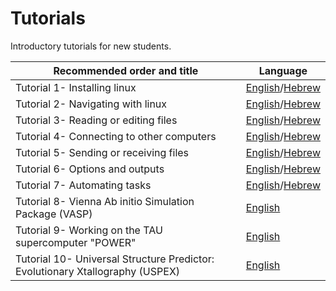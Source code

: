 # Tutorials
Introductory tutorials for new students.

|Recommended order and title <img width=128/>|   Language   |                                             
| ---- | --- |
| Tutorial 1- Installing linux | [English](https://github.com/bmd-lab/tutorials/wiki/tutorial-1)/[Hebrew](https://github.com/bmd-lab/tutorials/wiki/%D7%94%D7%93%D7%A8%D7%9B%D7%94-1) |
| Tutorial 2- Navigating with linux | [English](https://github.com/bmd-lab/tutorials/wiki/tutorial-2)/[Hebrew](https://github.com/bmd-lab/tutorials/wiki/%D7%94%D7%93%D7%A8%D7%9B%D7%94-2) | 
| Tutorial 3- Reading or editing files | [English](https://github.com/bmd-lab/tutorials/wiki/tutorial-3)/[Hebrew](https://github.com/bmd-lab/tutorials/wiki/%D7%94%D7%93%D7%A8%D7%9B%D7%94-3) |
| Tutorial 4- Connecting to other computers | [English](https://github.com/bmd-lab/tutorials/wiki/tutorial-4)/[Hebrew](https://github.com/bmd-lab/tutorials/wiki/%D7%94%D7%93%D7%A8%D7%9B%D7%94-4) |
| Tutorial 5- Sending or receiving files | [English](https://github.com/bmd-lab/tutorials/wiki/tutorial-5)/[Hebrew](https://github.com/bmd-lab/tutorials/wiki/%D7%94%D7%93%D7%A8%D7%9B%D7%94-5) |
| Tutorial 6- Options and outputs | [English](https://github.com/bmd-lab/tutorials/wiki/tutorial-6)/[Hebrew](https://github.com/bmd-lab/tutorials/wiki/%D7%94%D7%93%D7%A8%D7%9B%D7%94-6) |
| Tutorial 7- Automating tasks | [English](https://github.com/bmd-lab/tutorials/wiki/tutorial-7)/[Hebrew](https://github.com/bmd-lab/tutorials/wiki/%D7%94%D7%93%D7%A8%D7%9B%D7%94-7) |
| Tutorial 8- Vienna Ab initio Simulation Package (VASP)  | [English](https://github.com/bmd-lab/tutorials/wiki/tutorial-8) |
| Tutorial 9- Working on the TAU supercomputer "POWER" | [English](https://github.com/bmd-lab/tutorials/wiki/tutorial-9) |
| Tutorial 10- Universal Structure Predictor: Evolutionary Xtallography (USPEX) | [English](https://github.com/bmd-lab/tutorials/wiki/tutorial-10) |
